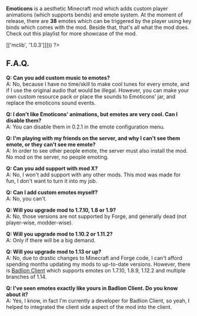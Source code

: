 <?php template('banner', $__data__) ?> 

**Emoticons** is a aesthetic Minecraft mod which adds custom player animations (which supports bends) and emote system. At the moment of release, there are **38** emotes which can be triggered by the player using key binds which comes with the mod. Beside that, that's all what the mod does.
Check out this playlist for more showcase of the mod.

<?php echo youtube('OmruW-fz7ro?list=PL6UPd2Tj65nFUAUardpcX1sGXNEo21ZIQ', $domain) ?> 

<?php template('install', array_merge($__data__, ['dependencies' => [['mclib', '1.0.3']]])) ?> 

## F.A.Q.

**Q: Can you add custom music to emotes?**  
A: No, because I have no time/skill to make cool tunes for every emote, and if I use the original audio that would be illegal. However, you can make your own custom resource pack or place the sounds to Emoticons' jar, and replace the emoticons sound events.

**Q: I don't like Emoticons' animations, but emotes are very cool. Can I disable them?**  
A: You can disable them in 0.2.1 in the emote configuration menu.

**Q: I'm playing with my friends on the server, and why I can't see them emote, or they can't see me emote?**  
A: In order to see other people emote, the server must also install the mod. No mod on the server, no people emoting.

**Q: Can you add support with mod X?**  
A: No, I won't add support with any other mods. This mod was made for fun, I don't want to turn it into my job.

**Q: Can I add custom emotes myself?**  
A: No, you can't.

**Q: Will you upgrade mod to 1.7.10, 1.8 or 1.9?**  
A: No, those versions are not supported by Forge, and generally dead (not player-wise, modder-wise).

**Q: Will you upgrade mod to 1.10.2 or 1.11.2?**  
A: Only if there will be a big demand.

**Q: Will you upgrade mod to 1.13 or up?**  
A: No, due to drastic changes to Minecraft and Forge code, I can't afford spending months updating my mods to up-to-date versions. However, there is [Badlion Client](http://bit.ly/2Z2zBbw) which supports emotes on 1.7.10, 1.8.9, 1.12.2 and multiple branches of 1.14.

**Q: I've seen emotes exactly like yours in Badlion Client. Do you know about it?**  
A: Yes, I know, in fact I'm currently a developer for Badlion Client, so yeah, I helped to integrated the client side aspect of the mod into the client.

<?php template('install', $__data__) ?> 

<?php template('terms', $__data__) ?> 

<?php template('media', $__data__) ?>